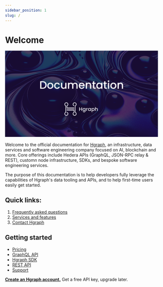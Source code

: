 ```yaml
---
sidebar_position: 1
slug: /
---
```


# Welcome

![image](../static/img/Hgraph-Docs-Card.png)

Welcome to the official documentation for [Hgraph](https://hgraph.com), an infrastructure, data services and software engineering company focused on AI, blockchain and more. Core offerings include Hedera APIs (GraphQL, JSON-RPC relay & REST), customn node infrastructure, SDKs, and bespoke software engineering services.

The purpose of this documentation is to help developers fully leverage the capabilities of Hgraph's data tooling and APIs, and to help first-time users easily get started.

## Quick links:
1. [Frequently asked questions](/faq/faq-general)
2. [Services and features](/overview/services)
3. [Contact Hgraph](/overview/contact)

## Getting started
* [Pricing](/overview/pricing)
* [GraphQL API](/category/graphql-api)
* [Hgraph SDK](/category/hgraph-sdk)
* [REST API](/category/rest-api)
* [Support](/support)

**[Create an Hgraph account.](https://dashboard.hgraph.com)** Get a free API key, upgrade later.